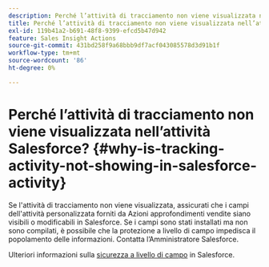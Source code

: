 ```yaml
---
description: Perché l’attività di tracciamento non viene visualizzata nell’attività Salesforce? - Documentazione di Marketo - Documentazione del prodotto
title: Perché l’attività di tracciamento non viene visualizzata nell’attività Salesforce?
exl-id: 119b41a2-b691-48f8-9399-efcd5b47d942
feature: Sales Insight Actions
source-git-commit: 431bd258f9a68bbb9df7acf043085578d3d91b1f
workflow-type: tm+mt
source-wordcount: '86'
ht-degree: 0%

---
```


# Perché l’attività di tracciamento non viene visualizzata nell’attività Salesforce? {#why-is-tracking-activity-not-showing-in-salesforce-activity}

Se l&#39;attività di tracciamento non viene visualizzata, assicurati che i campi dell&#39;attività personalizzata forniti da Azioni approfondimenti vendite siano visibili o modificabili in Salesforce. Se i campi sono stati installati ma non sono compilati, è possibile che la protezione a livello di campo impedisca il popolamento delle informazioni. Contatta l’Amministratore Salesforce.

Ulteriori informazioni sulla [sicurezza a livello di campo](https://help.salesforce.com/articleView?id=admin_fls.htm&amp;type=5) in Salesforce.
